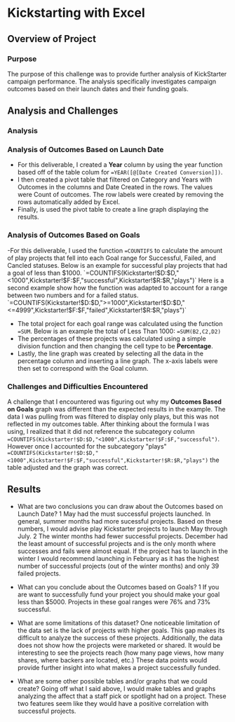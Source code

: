 # Kickstarting with Excel

## Overview of Project

### Purpose
The purpose of this challenge was to provide further analysis of KickStarter campaign performance. The analysis specifically investigates campaign outcomes based on their launch dates and their funding goals.

## Analysis and Challenges
### Analysis

### Analysis of Outcomes Based on Launch Date
- For this deliverable, I created a **Year** column by using the year function based off of the table colum for  `=YEAR([@[Date Created Conversion]])`.
- I then created a pivot table that filtered on Category and Years with Outcomes in the columns and Date Created in the rows. The values were Count of outcomes. The row labels were created by removing the rows automatically added by Excel.
- Finally, is used the pivot table to create a line graph displaying the results.


### Analysis of Outcomes Based on Goals
-For this deliverable, I used the function `=COUNTIFS` to calculate the amount of play projects that fell into each Goal range for Successful, Failed, and Cancled statuses. Below is an example for successful play projects that had a goal of less than $1000. 
`=COUNTIFS(Kickstarter!$D:$D,"<1000",Kickstarter!$F:$F,"successful",Kickstarter!$R:$R,"plays")`
Here is a second example show how the function was adapted to account for a range between two numbers and for a failed status.
`=COUNTIFS(Kickstarter!$D:$D,">=1000",Kickstarter!$D:$D,"<=4999",Kickstarter!$F:$F,"failed",Kickstarter!$R:$R,"plays")`
- The total project for each goal range was calculated using the function `=SUM`. Below is an example the total of Less Than 1000:
`=SUM(B2,C2,D2)`
- The percentages of these projects was calculated using a simple division function and then changing the cell type to be **Percentage**.
- Lastly, the line graph was created by selecting all the data in the percentage column and inserting a line graph. The x-axis labels were then set to correspond with the Goal column.

### Challenges and Difficulties Encountered
A challenge that I encountered was figuring out why my **Outcomes Based on Goals** graph was different than the expected results in the example. The data I was pulling from was filtered to display only plays, but this was not reflected in my outcomes table. After thinking about the formula I was using, I realized that it did not reference the subcategory column `=COUNTIFS(Kickstarter!$D:$D,"<1000",Kickstarter!$F:$F,"successful")`. However once I accounted for the subcategory "plays" `=COUNTIFS(Kickstarter!$D:$D,"<1000",Kickstarter!$F:$F,"successful",Kickstarter!$R:$R,"plays")` the table adjusted and the graph was correct.

## Results

- What are two conclusions you can draw about the Outcomes based on Launch Date?
1 May had the must successful projects launched. In general, summer months had more sucessful projects. Based on these numbers, I would advise play Kickstarter projects to launch May through July.
2 The winter months had fewer successful projects. December had the least amount of successful projects and is the only month where successes and fails were almost equal. If the project has to launch in the winter I would recommend launching in February as it has the highest number of successful projects (out of the winter months) and only 39 failed projects.
- What can you conclude about the Outcomes based on Goals?
1 If you are want to successfully fund your project you should make your goal less than $5000. Projects in these goal ranges were 76% and 73% successful.
- What are some limitations of this dataset?
One noticeable limitation of the data set is the lack of projects with higher goals. This gap makes its difficult to analyze the success of these projects. Additionally, the data does not show how the projects were marketed or shared. It would be interesting to see the projects reach (how many page views, how many shares, where backers are located, etc.) These data points would provide further insight into what makes a project successfully funded.

- What are some other possible tables and/or graphs that we could create?
Going off what I said above, I would make tables and graphs analyzing the affect that a staff pick or spotlight had on a project. These two features seem like they would have a positive correlation with successful projects.
